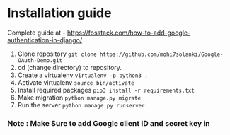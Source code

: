 # Installation guide

Complete guide at - https://fosstack.com/how-to-add-google-authentication-in-django/

1) Clone repository ```git clone https://github.com/mohi7solanki/Google-OAuth-Demo.git```
2) cd (change directory) to repository. 
3) Create a virtualenv ``` virtualenv -p python3 . ```
4) Activate virtualenv ``` source bin/activate  ```
5) Install required packages ``` pip3 install -r requirements.txt  ```
6) Make migration ``` python manage.py migrate  ```
7) Run the server ``` python manage.py runserver  ```

### Note : Make Sure to add Google client ID and secret key in